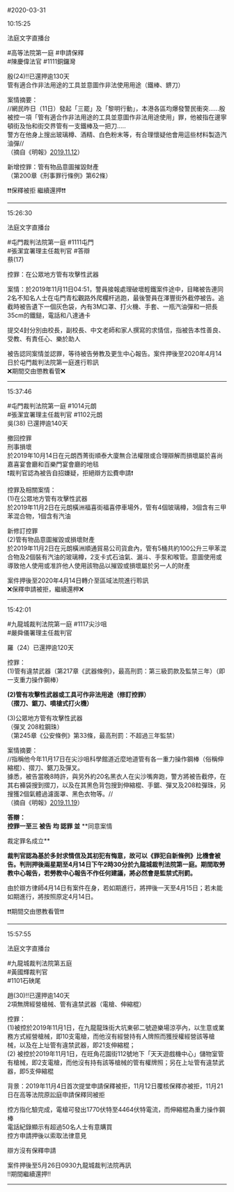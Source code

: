 #2020-03-31


10:15:25

法庭文字直播台

\#高等法院第一庭 \#申請保釋  
\#陳慶偉法官 \#1111銅鑼灣  
  
殷(24)‼️已還押逾130天  
管有適合作非法用途的工具並意圖作非法使用用途（鐵棒、鎅刀）  
  
案情摘要：  
//網民昨日（11日）發起「三罷」及「黎明行動」，本港各區均爆發警民衝突......殷被控一項「管有適合作非法用途的工具並意圖作非法用途使用」罪，他被指在邊寧頓街及怡和街交界管有一支鐵棒及一把刀.....  
警方在他身上搜出玻璃樽、酒精、白色粉末等，有合理懷疑他會用這些材料製造汽油彈//  
（摘自《明報》[2019.11.12](tel:2019.11.12)）  
  
新增控罪：管有物品意圖摧毀財產  
（第200章《刑事罪行條例》第62條）  
  
❗❗保釋被拒 繼續還押❗❗

---
      
15:26:30

法庭文字直播台

\#屯門裁判法院第一庭 \#1111屯門  
\#張潔宜署理主任裁判官 \#答辯  
蔡(17)  
  
控罪：在公眾地方管有攻擊性武器  
  
案情：於2019年11月11日04:51，警員接報處理破壞輕鐵案件途中，目睹被告連同2名不知名人士在屯門青松觀路外爬欄杆逃跑，最後警員在澤豐街外截停被告。追截時被告遺下一個灰色袋，內有3M口罩、打火機、手套、一瓶汽油彈和一把長35cm的鐵鎚，電話和八達通卡  
  
提交4封分別由校長，副校長、中文老師和家人撰寫的求情信，指被告本性善良、受教、有責任心、樂於助人  
  
被告認同案情並認罪，等待被告勞教及更生中心報告。案件押後至2020年4月14日於屯門裁判法院第一庭進行聆訊  
❌期間交由懲教看管❌

---
      
15:37:46



\#屯門裁判法院第一庭 \#1014元朗  
\#張潔宜署理主任裁判官 \#1102元朗  
吳(38) 已還押逾140天  
  
撤回控罪  
刑事損壞  
於2019年10月14日在元朗西菁街順泰大廈無合法權限或合理辯解而損壞屬於喜尚嘉喜宴會廳和百樂門宴會廳的地毯  
❗裁判官認為被告自招嫌疑，拒絕辯方訟費申請❗  
  
控罪及相關案情：  
(1)在公眾地方管有攻擊性武器  
於2019年11月2日在元朗橫洲福喜街福喜停車場外，管有4個玻璃樽，3個含有三甲苯混合物，1個含有汽油  
  
新修訂控罪  
(2)管有物品意圖摧毀或損壞財產  
於2019年11月2日在元朗橫洲順通貿易公司貨倉內，管有5桶共約100公升三甲苯混合物及2個裝有汽油的玻璃樽，2支卡式石油氣、漏斗、手泵和喉管。意圖使用或導致他人使用或准許他人使用該物品以摧毀或損壞屬於另一人的財產  
  
  
案件押後至2020年4月14日轉介至區域法院進行聆訊  
❌保釋申請被拒，繼續還柙❌

---
      
15:42:01



\#九龍城裁判法院第一庭 \#1117尖沙咀  
\#嚴舜儀署理主任裁判官  
  
羅（24）已還押逾120天  
  
控罪：  
(1)管有違禁武器（第217章《武器條例》，最高刑罰：第三級罰款及監禁三年）（即一支重力操作鋼棒）  
  
**(2)管有攻擊性武器或工具可作非法用途（修訂控罪）    
（摺刀、鋸刀、噴槍式打火機）**  
  
(3)公眾地方管有攻擊性武器  
（彈叉 208粒鋼珠）  
（第245章《公安條例》第33條，最高刑罰：不超過三年監禁）  
  
案情摘要：  
//指稱他今年11月17日在尖沙咀科學館道近麼地道管有各一重力操作鋼棒（俗稱伸縮棍）、摺刀、鋸刀及彈叉。  
據悉，被告當晚8時許，與另外約20名黑衣人在尖沙嘴奔跑，警方將被告截停，在其右褲袋搜到摺刀，以及在其黑色背包搜到伸縮棍、手鋸、彈叉及208粒彈珠，另搜獲2個氣體過濾面罩、黑色衣物等。//  
（摘自《明報》[2019.11.19](tel:2019.11.19)）  
  
**答辯：**  
**控罪一至三 被告 均 認罪 並** **同意案情  
  
裁定罪名成立**  
  
**裁判官認為基於多封求情信及其初犯有悔意，故可以《罪犯自新條例》比機會被告。判刑押後兩星期至4月14日下午2時30分於九龍城裁判法院第一庭。期間取勞教中心報告，若勞教中心報告不作任何建議，將必然會是監禁式刑罰。**  
  
由於辯方律師4月14日有案件在身，若如期進行，將押後一天至4月15日；若未能如期進行，將按照原定4月14日。  
  
❗️❗️期間交由懲教看管❗️❗️

---
      
15:57:55

法庭文字直播台

\#九龍城裁判法院第五庭  
\#黃國輝裁判官  
\#1101石硤尾  
  
趙(30)‼️已還押逾140天  
2項無牌經營槍械、管有違禁武器（電槍、伸縮棍）  
  
控罪：  
(1)被控於2019年11月1日，在九龍龍珠街大坑東邨二號遊樂場涼亭內，以生意或業務方式經營槍械，即10支電槍，而他沒有經營持有人牌照而獲授權經營該等槍械，以及在上址管有違禁武器，即21支伸縮棍；  
(2) 被控於2019年11月1日，在旺角花園街112號地下「天天遊戲機中心」儲物室管有槍械，即2支電槍，而他沒有持有該等槍械的管有權牌照；另在上址管有違禁武器，即5支伸縮棍  
  
背景：2019年11月4日首次提堂申請保釋被拒，11月12日覆核保釋亦被拒，11月21日在高等法院原訟庭申請保釋同被拒  
  
控方指化驗完成，電槍可發出1770伏特至4464伏特電流，而伸縮棍為重力操作鋼棒  
電話紀錄顯示有超過50名人士有意購買  
控方申請押後以索取法律意見  
  
辯方沒有保釋申請  
  
案件押後至5月26日0930九龍城裁判法院再訊  
‼️期間繼續還押‼️

---
      